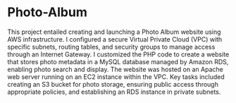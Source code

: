 # Photo-Album

This project entailed creating and launching a Photo Album website using AWS infrastructure. I configured a secure Virtual Private Cloud (VPC) with specific subnets, routing tables, and security groups to manage access through an Internet Gateway. I customized the PHP code to create a website that stores photo metadata in a MySQL database managed by Amazon RDS, enabling photo search and display. The website was hosted on an Apache web server running on an EC2 instance within the VPC. Key tasks included creating an S3 bucket for photo storage, ensuring public access through appropriate policies, and establishing an RDS instance in private subnets.

